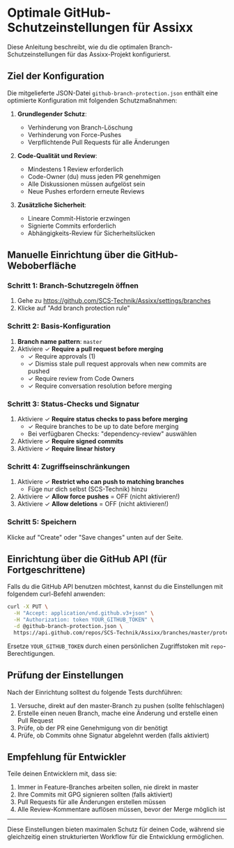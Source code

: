 # Optimale GitHub-Schutzeinstellungen für Assixx

Diese Anleitung beschreibt, wie du die optimalen Branch-Schutzeinstellungen für das Assixx-Projekt konfigurierst.

## Ziel der Konfiguration

Die mitgelieferte JSON-Datei `github-branch-protection.json` enthält eine optimierte Konfiguration mit folgenden Schutzmaßnahmen:

1. **Grundlegender Schutz**:
   - Verhinderung von Branch-Löschung
   - Verhinderung von Force-Pushes
   - Verpflichtende Pull Requests für alle Änderungen

2. **Code-Qualität und Review**:
   - Mindestens 1 Review erforderlich
   - Code-Owner (du) muss jeden PR genehmigen
   - Alle Diskussionen müssen aufgelöst sein
   - Neue Pushes erfordern erneute Reviews

3. **Zusätzliche Sicherheit**:
   - Lineare Commit-Historie erzwingen
   - Signierte Commits erforderlich
   - Abhängigkeits-Review für Sicherheitslücken

## Manuelle Einrichtung über die GitHub-Weboberfläche

### Schritt 1: Branch-Schutzregeln öffnen
1. Gehe zu https://github.com/SCS-Technik/Assixx/settings/branches
2. Klicke auf "Add branch protection rule"

### Schritt 2: Basis-Konfiguration
1. **Branch name pattern**: `master`
2. Aktiviere ✓ **Require a pull request before merging**
   - ✓ Require approvals (1)
   - ✓ Dismiss stale pull request approvals when new commits are pushed
   - ✓ Require review from Code Owners
   - ✓ Require conversation resolution before merging

### Schritt 3: Status-Checks und Signatur
1. Aktiviere ✓ **Require status checks to pass before merging**
   - ✓ Require branches to be up to date before merging
   - Bei verfügbaren Checks: "dependency-review" auswählen
2. Aktiviere ✓ **Require signed commits**
3. Aktiviere ✓ **Require linear history**

### Schritt 4: Zugriffseinschränkungen
1. Aktiviere ✓ **Restrict who can push to matching branches**
   - Füge nur dich selbst (SCS-Technik) hinzu
2. Aktiviere ✓ **Allow force pushes** = OFF (nicht aktivieren!)
3. Aktiviere ✓ **Allow deletions** = OFF (nicht aktivieren!)

### Schritt 5: Speichern
Klicke auf "Create" oder "Save changes" unten auf der Seite.

## Einrichtung über die GitHub API (für Fortgeschrittene)

Falls du die GitHub API benutzen möchtest, kannst du die Einstellungen mit folgendem curl-Befehl anwenden:

```bash
curl -X PUT \
  -H "Accept: application/vnd.github.v3+json" \
  -H "Authorization: token YOUR_GITHUB_TOKEN" \
  -d @github-branch-protection.json \
  https://api.github.com/repos/SCS-Technik/Assixx/branches/master/protection
```

Ersetze `YOUR_GITHUB_TOKEN` durch einen persönlichen Zugriffstoken mit `repo`-Berechtigungen.

## Prüfung der Einstellungen

Nach der Einrichtung solltest du folgende Tests durchführen:

1. Versuche, direkt auf den master-Branch zu pushen (sollte fehlschlagen)
2. Erstelle einen neuen Branch, mache eine Änderung und erstelle einen Pull Request
3. Prüfe, ob der PR eine Genehmigung von dir benötigt
4. Prüfe, ob Commits ohne Signatur abgelehnt werden (falls aktiviert)

## Empfehlung für Entwickler

Teile deinen Entwicklern mit, dass sie:
1. Immer in Feature-Branches arbeiten sollen, nie direkt in master
2. Ihre Commits mit GPG signieren sollten (falls aktiviert)
3. Pull Requests für alle Änderungen erstellen müssen
4. Alle Review-Kommentare auflösen müssen, bevor der Merge möglich ist

---

Diese Einstellungen bieten maximalen Schutz für deinen Code, während sie gleichzeitig einen strukturierten Workflow für die Entwicklung ermöglichen.